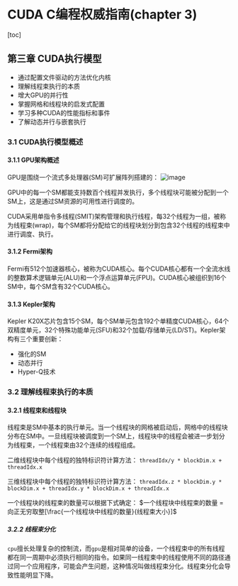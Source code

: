# CUDA C编程权威指南(chapter 3)

[toc]

## 第三章 CUDA执行模型

- 通过配置文件驱动的方法优化内核
- 理解线程束执行的本质
- 增大GPU的并行性
- 掌握网格和线程块的启发式配置
- 学习多种CUDA的性能指标和事件
- 了解动态并行与嵌套执行

### 3.1 CUDA执行模型概述

#### 3.1.1 GPU架构概述

GPU是围绕一个流式多处理器(SM)可扩展阵列搭建的：
![image](https://note.youdao.com/yws/api/personal/file/971361E58561486B9867D989B511476F?method=download&shareKey=4fc4632f49acab6a81f7319404f57c11)

GPU中的每一个SM都能支持数百个线程并发执行，多个线程块可能被分配到一个SM上，这是通过SM资源的可用性进行调度的。

CUDA采用单指令多线程(SMIT)架构管理和执行线程，每32个线程为一组，被称为线程束(wrap)，每个SM都将分配给它的线程块划分到包含32个线程的线程束中进行调度、执行。

#### 3.1.2 Fermi架构

Fermi有512个加速器核心，被称为CUDA核心。每个CUDA核心都有一个全流水线的整数算术逻辑单元(ALU)和一个浮点运算单元(FPU)。CUDA核心被组织到16个SM中，每个SM含有32个CUDA核心。

#### 3.1.3 Kepler架构

Kepler K20X芯片包含15个SM，每个SM单元包含192个单精度CUDA核心，64个双精度单元，32个特殊功能单元(SFU)和32个加载/存储单元(LD/ST)。Kepler架构有三个重要创新：

- 强化的SM
- 动态并行
- Hyper-Q技术

### 3.2 理解线程束执行的本质

#### 3.2.1 线程束和线程块

线程束是SM中基本的执行单元。当一个线程块的网格被启动后，网格中的线程块分布在SM中。一旦线程块被调度到一个SM上，线程块中的线程会被进一步划分为线程束，一个线程束由32个连续的线程组成。

二维线程块中每个线程的独特标识符计算方法：
`threadIdx/y * blockDim.x + threadIdx.x`

三维线程块中每个线程的独特标识符计算方法：
`threadIdx.z * blockDim.y * blockDim.x + threadIdx.y * blockDim.x + threadIdx.x`

一个线程块的线程束的数量可以根据下式确定：
$一个线程块中线程束的数量 = 向正无穷取整[\frac{一个线程块中线程的数量}{线程束大小}]$

##### 3.2.2 线程束分化

`cpu`擅长处理复杂的控制流，而`gpu`是相对简单的设备，一个线程束中的所有线程都在同一周期中必须执行相同的指令。如果同一线程束中的线程使用不同的路径通过同一个应用程序，可能会产生问题，这种情况叫做线程束分化。线程束分化会导致性能明显下降。
